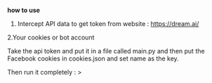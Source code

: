 **how to use**

1. Intercept API data to get token from website : https://dream.ai/

2.Your cookies or bot account

Take the api token and put it in a file called main.py and then put the Facebook cookies in cookies.json and set name as the key.

Then run it completely : >
